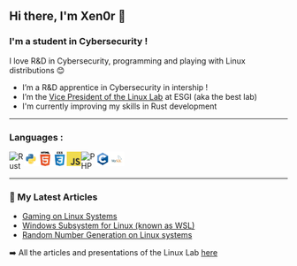 ## Hi there, I'm Xen0r 👋

### I'm a student in Cybersecurity !
I love R&D in Cybersecurity, programming and playing with Linux distributions :blush:

- I’m a R&D apprentice in Cybersecurity in intership !
- I’m the [Vice President of the Linux Lab](https://github.com/LinuxLab-ESGI) at ESGI (aka the best lab)
- I'm currently improving my skills in Rust development

---

### Languages :

<img align="left" alt="Rust" width="26px" src="https://user-images.githubusercontent.com/44984461/187383950-0cce5c89-0a00-49f4-9147-ee3f4a6eeff4.png" />
<img align="left" alt="Sass" width="26px" src="https://raw.githubusercontent.com/github/explore/80688e429a7d4ef2fca1e82350fe8e3517d3494d/topics/python/python.png" />
<img align="left" alt="HTML5" width="26px" src="https://raw.githubusercontent.com/github/explore/80688e429a7d4ef2fca1e82350fe8e3517d3494d/topics/html/html.png" />
<img align="left" alt="CSS3" width="26px" src="https://raw.githubusercontent.com/github/explore/80688e429a7d4ef2fca1e82350fe8e3517d3494d/topics/css/css.png" />
<img align="left" alt="JavaScript" width="26px" src="https://raw.githubusercontent.com/github/explore/80688e429a7d4ef2fca1e82350fe8e3517d3494d/topics/javascript/javascript.png" />
<img align="left" alt="PHP" width="26px" src="https://user-images.githubusercontent.com/44984461/187389716-8b9cfecd-e861-4880-8a99-aeec79fec419.png" />
<img align="left" alt="C" width="26px" src="https://raw.githubusercontent.com/github/explore/80688e429a7d4ef2fca1e82350fe8e3517d3494d/topics/c/c.png" />
<img align="left" alt="MySQL" width="26px" src="https://raw.githubusercontent.com/github/explore/80688e429a7d4ef2fca1e82350fe8e3517d3494d/topics/mysql/mysql.png" />

<br />
<br />

---

### 📕 My Latest Articles

- [Gaming on Linux Systems](https://github.com/LinuxLab-ESGI/Gaming-on-Linux-systems)
- [Windows Subsystem for Linux (known as WSL)](https://github.com/LinuxLab-ESGI/Windows-Subsystem-for-Linux-WSL)
- [Random Number Generation on Linux systems](https://github.com/LinuxLab-ESGI/Random-Number-Generation-on-Linux-Systems)

➡️ All the articles and presentations of the Linux Lab [here](https://linuxlab-esgi.github.io)
